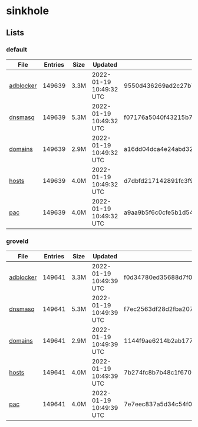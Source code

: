 # sinkhole

## Lists

### default

|File|Entries|Size|Updated|Hash|
|-|-|-|-|-|
|[adblocker](https://raw.githubusercontent.com/groveld/sinkhole/lists/default/adblocker.txt)|149639|3.3M|2022-01-19 10:49:32 UTC|9550d436269ad2c27b7ccde488c14dd35e65833205a18992e4f281de55727c46|
|[dnsmasq](https://raw.githubusercontent.com/groveld/sinkhole/lists/default/dnsmasq.txt)|149639|5.3M|2022-01-19 10:49:32 UTC|f07176a5040f43215b778e08e05c4428efd3aa2cd10d1a359bf3cadf47947af0|
|[domains](https://raw.githubusercontent.com/groveld/sinkhole/lists/default/domains.txt)|149639|2.9M|2022-01-19 10:49:32 UTC|a16dd04dca4e24abd328ac3615550762b27768b27a4815a446c11e254b685f48|
|[hosts](https://raw.githubusercontent.com/groveld/sinkhole/lists/default/hosts.txt)|149639|4.0M|2022-01-19 10:49:32 UTC|d7dbfd217142891fc3f92b385d553dc0038b5cbfe3e3a23d5cb83721f5275685|
|[pac](https://raw.githubusercontent.com/groveld/sinkhole/lists/default/pac.txt)|149639|4.0M|2022-01-19 10:49:32 UTC|a9aa9b5f6c0cfe5b1d546a297e467476f7d21210a82145edeee10d71e020bcb1|

### groveld

|File|Entries|Size|Updated|Hash|
|-|-|-|-|-|
|[adblocker](https://raw.githubusercontent.com/groveld/sinkhole/lists/groveld/adblocker.txt)|149641|3.3M|2022-01-19 10:49:39 UTC|f0d34780ed35688d7f032ca852768006862318c63af01c1c5e867141cb6a3d95|
|[dnsmasq](https://raw.githubusercontent.com/groveld/sinkhole/lists/groveld/dnsmasq.txt)|149641|5.3M|2022-01-19 10:49:39 UTC|f7ec2563df28d2fba2078fb338f4bd881b71867f94239a80b498a637424a7722|
|[domains](https://raw.githubusercontent.com/groveld/sinkhole/lists/groveld/domains.txt)|149641|2.9M|2022-01-19 10:49:39 UTC|1144f9ae6214b2ab17782ce5870f98a5b69633733313abb408446fee42a78b1b|
|[hosts](https://raw.githubusercontent.com/groveld/sinkhole/lists/groveld/hosts.txt)|149641|4.0M|2022-01-19 10:49:39 UTC|7b274fc8b7b48c1f670d2782817654223697d51eb02e635245e1aaea18515230|
|[pac](https://raw.githubusercontent.com/groveld/sinkhole/lists/groveld/pac.txt)|149641|4.0M|2022-01-19 10:49:39 UTC|7e7eec837a5d34c54f028cbe6b74c7b6f0554c1c600a41f05aefb255a553e3dc|

